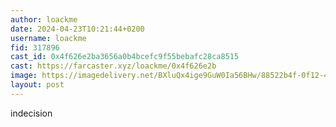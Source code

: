 ```yaml
---
author: loackme
date: 2024-04-23T10:21:44+0200
username: loackme
fid: 317896
cast_id: 0x4f626e2ba3656a0b4bcefc9f55bebafc28ca8515
cast: https://farcaster.xyz/loackme/0x4f626e2b
image: https://imagedelivery.net/BXluQx4ige9GuW0Ia56BHw/88522b4f-0f12-4eeb-e8da-0fbc286f5000/original
layout: post
---
```


indecision

<img src='https://imagedelivery.net/BXluQx4ige9GuW0Ia56BHw/88522b4f-0f12-4eeb-e8da-0fbc286f5000/original' alt='' referrerpolicy='no-referrer'/>
